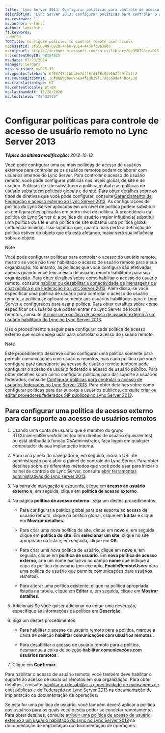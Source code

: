 ```yaml
---
title: 'Lync Server 2013: Configurar políticas para controle de acesso de usuário remoto'
description: 'Lync Server 2013: configurar políticas para controlar o acesso do usuário remoto.'
ms.reviewer: ''
ms.author: v-lanac
author: lanachin
f1.keywords:
- NOCSH
TOCTitle: Configure policies to control remote user access
ms:assetid: 8f556849-692b-44a0-9514-4468fc9a39d0
ms:mtpsurl: https://technet.microsoft.com/en-us/library/Gg398725(v=OCS.15)
ms:contentKeyID: 48184825
ms.date: 07/23/2014
manager: serdars
mtps_version: v=OCS.15
ms.openlocfilehash: 6408747cfbbc5e7dff8fd198c0de162f49fc5ff2
ms.sourcegitcommit: 36fee89bb887bea4f18b19f17a8c69daf5bc423d
ms.translationtype: MT
ms.contentlocale: pt-BR
ms.lasthandoff: 11/26/2020
ms.locfileid: "49433770"
---
```

# <a name="configure-policies-to-control-remote-user-access-in-lync-server-2013"></a>Configurar políticas para controle de acesso de usuário remoto no Lync Server 2013

<div data-xmlns="http://www.w3.org/1999/xhtml">

<div class="topic" data-xmlns="http://www.w3.org/1999/xhtml" data-msxsl="urn:schemas-microsoft-com:xslt" data-cs="https://msdn.microsoft.com/">

<div data-asp="https://msdn2.microsoft.com/asp">



</div>

<div id="mainSection">

<div id="mainBody">

<span> </span>

_**Tópico da última modificação:** 2012-10-18_

Você pode configurar uma ou mais políticas de acesso de usuários externos para controlar se os usuários remotos podem colaborar com usuários internos do Lync Server. Para controlar o acesso do usuário remoto, você pode configurar políticas nos níveis global, de site e de usuário. Políticas de site substituem a política global e as políticas de usuário substituem políticas globais e do site. Para obter detalhes sobre os tipos de diretivas que você pode configurar, consulte [Gerenciamento de Federação e acesso externo ao Lync Server 2013](lync-server-2013-managing-federation-and-external-access-to-lync-server-2013.md). As configurações de política do Lync Server aplicadas em um nível de política podem substituir as configurações aplicadas em outro nível de política. A precedência da política do Lync Server é: a política do usuário (maior influência) substitui uma política do site e uma política de site substitui uma política global (influência mínima). Isso significa que, quanto mais perto a definição de política estiver do objeto que ela está afetando, maior será sua influência sobre o objeto.

<div>


> [!NOTE]  
> Você pode configurar políticas para controlar o acesso do usuário remoto, mesmo se você não tiver habilitado o acesso de usuário remoto para a sua organização. No entanto, as políticas que você configura são efetivadas apenas quando você tem acesso de usuário remoto habilitado para sua organização. Para obter detalhes sobre como habilitar o acesso do usuário remoto, consulte <A href="lync-server-2013-enable-or-disable-federation-and-public-im-connectivity.md">habilitar ou desabilitar a conectividade de mensagens de chat pública e de Federação no Lync Server 2013</A>. Além disso, se você especificar uma política de usuário para controlar o acesso do usuário remoto, a política se aplicará somente aos usuários habilitados para o Lync Server e configurados para usar a política. Para obter detalhes sobre como especificar os usuários que podem entrar no Lync Server de locais remotos, consulte <A href="lync-server-2013-assign-an-external-user-access-policy-to-a-lync-enabled-user.md">atribuir uma política de acesso de usuário externo a um usuário habilitado do Lync no Lync Server 2013</A>.



</div>

Use o procedimento a seguir para configurar cada política de acesso externo que você deseja usar para controlar o acesso do usuário remoto.

<div>


> [!NOTE]  
> Este procedimento descreve como configurar uma política somente para permitir comunicações com usuários remotos, mas cada política que você configura para dar suporte ao acesso de usuário remoto também pode configurar o acesso de usuário federado e acesso de usuário público. Para obter detalhes sobre como configurar políticas para dar suporte a usuários federados, consulte <A href="lync-server-2013-configure-policies-to-control-federated-user-access.md">Configurar políticas para controlar o acesso de usuários federados no Lync Server 2013</A>. Para obter detalhes sobre como configurar políticas para dar suporte a usuários públicos, consulte <A href="lync-server-2013-create-or-edit-public-sip-federated-providers.md">criar ou editar provedores federados SIP públicos no Lync Server 2013</A>.



</div>

<div>

## <a name="to-configure-an-external-access-policy-to-support-remote-user-access"></a>Para configurar uma política de acesso externo para dar suporte ao acesso de usuários remotos

1.  Usando uma conta de usuário que é membro do grupo RTCUniversalServerAdmins (ou tem direitos de usuário equivalentes), ou está atribuída à função CsAdministrator, faça logon em qualquer computador de sua implantação interna.

2.  Abra uma janela do navegador e, em seguida, insira a URL de administração para abrir o painel de controle do Lync Server. Para obter detalhes sobre os diferentes métodos que você pode usar para iniciar o painel de controle do Lync Server, consulte [abrir ferramentas administrativas do Lync server 2013](lync-server-2013-open-lync-server-administrative-tools.md).

3.  Na barra de navegação à esquerda, clique em **acesso ao usuário externo** e, em seguida, clique em **política de acesso externo**.

4.  Na página **política de acesso externo** , siga um destes procedimentos:
    
      - Para configurar a política global para dar suporte ao acesso de usuário remoto, clique na política global, clique em **Editar** e clique em **Mostrar detalhes**.
    
      - Para criar uma nova política de site, clique em **novo** e, em seguida, clique em **política do site**. Em **selecionar um site**, clique no site apropriado na lista e, em seguida, clique em **OK**.
    
      - Para criar uma nova política de usuário, clique em **novo** e, em seguida, clique em **política de usuário**. Em **nova política de acesso externo**, crie um nome exclusivo no campo **nome** que indique a capa da política do usuário (por exemplo, **EnableRemoteUsers** para uma política de usuário que permita comunicações para usuários remotos).
    
      - Para alterar uma política existente, clique na política apropriada listada na tabela, clique em **Editar** e, em seguida, clique em **Mostrar detalhes**.

5.  Adicionais Se você quiser adicionar ou editar uma descrição, especifique as informações da política em **Descrição**.

6.  Siga um destes procedimentos:
    
      - Para habilitar o acesso de usuário remoto para a política, marque a caixa de seleção **habilitar comunicações com usuários remotos** .
    
      - Para desabilitar o acesso de usuário remoto para a política, desmarque a caixa de seleção **habilitar comunicações com usuários remotos** .

7.  Clique em **Confirmar**.

Para habilitar o acesso de usuário remoto, você também deve habilitar o suporte ao acesso de usuários remotos em sua organização. Para obter detalhes, consulte [habilitar ou desabilitar a conectividade de mensagens de chat públicas e de Federação no Lync Server 2013](lync-server-2013-enable-or-disable-federation-and-public-im-connectivity.md) na documentação de implantação ou documentação de operações.

Se esta for uma política de usuário, você também deverá aplicar a política aos usuários para os quais você deseja poder se conectar remotamente. Para obter detalhes, consulte [atribuir uma política de acesso de usuário externo a um usuário habilitado do Lync no Lync Server 2013](lync-server-2013-assign-an-external-user-access-policy-to-a-lync-enabled-user.md) na documentação de implantação ou documentação de operações.

</div>

</div>

<span> </span>

</div>

</div>

</div>

